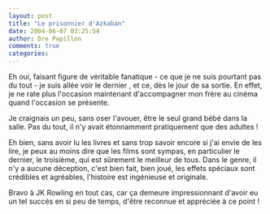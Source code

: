 ```yaml
---
layout: post
title: "Le prisonnier d'Azkaban"
date: 2004-06-07 03:25:54
author: Dre Papillon
comments: true
categories: 
---
```



Eh oui, faisant figure de véritable fanatique - ce que je ne suis pourtant pas du tout - je suis allée voir le dernier , et ce, dès le jour de sa sortie.  En effet, je ne rate plus l'occasion maintenant d'accompagner mon frère au cinéma quand l'occasion se présente.

Je craignais un peu, sans oser l'avouer, être le seul grand bébé dans la salle.  Pas du tout, il n'y avait étonnamment pratiquement que des adultes !

Eh bien, sans avoir lu les livres et sans trop savoir encore si j'ai envie de les lire, je peux au moins dire que les films sont sympas, en particulier le dernier, le troisième, qui est sûrement le meilleur de tous.  Dans le genre, il n'y a aucune déception, c'est bien fait, bien joué, les effets spéciaux sont crédibles et agréables, l'histoire est ingénieuse et originale.

Bravo à JK Rowling en tout cas, car ça demeure impressionnant d'avoir eu un tel succès en si peu de temps, d'être reconnue et appréciée à ce point !